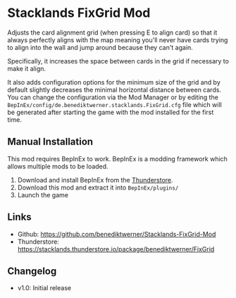 # Stacklands FixGrid Mod

Adjusts the card alignment grid (when pressing E to align card) so that it always perfectly aligns with the map
meaning you'll never have cards trying to align into the wall and jump around because they can't again.

Specifically, it increases the space between cards in the grid if necessary to make it align.

It also adds configuration options for the minimum size of the grid and by default slightly decreases the minimal horizontal distance between
cards. You can change the configuration via the Mod Manager or by editing the `BepInEx/config/de.benediktwerner.stacklands.FixGrid.cfg` file
which will be generated after starting the game with the mod installed for the first time.

## Manual Installation
This mod requires BepInEx to work. BepInEx is a modding framework which allows multiple mods to be loaded.

1. Download and install BepInEx from the [Thunderstore](https://stacklands.thunderstore.io/package/BepInEx/BepInExPack_Stacklands/).
4. Download this mod and extract it into `BepInEx/plugins/`
5. Launch the game

## Links
- Github: https://github.com/benediktwerner/Stacklands-FixGrid-Mod
- Thunderstore: https://stacklands.thunderstore.io/package/benediktwerner/FixGrid

## Changelog

- v1.0: Initial release
